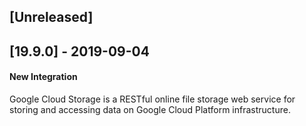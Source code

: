 ## [Unreleased]


## [19.9.0] - 2019-09-04
#### New Integration
Google Cloud Storage is a RESTful online file storage web service for storing and accessing data on Google Cloud Platform infrastructure.